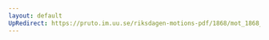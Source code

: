 ```yaml
---
layout: default
UpRedirect: https://pruto.im.uu.se/riksdagen-motions-pdf/1868/mot_1868__fk__65/mot_1868__fk__65-006.pdf
---
```

